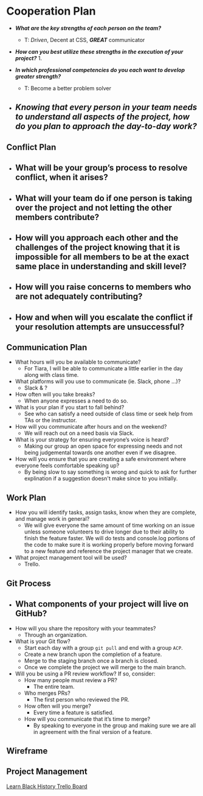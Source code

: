 # Cooperation Plan

- ***What are the key strengths of each person on the team?***
  - T: *Driven*, Decent at CSS, ***GREAT*** communicator

- ***How can you best utilize these strengths in the execution of your project?***
  1. 
- ***In which professional competencies do you each want to develop greater strength?***
  - T: Become a better problem solver

- ***Knowing that every person in your team needs to understand all aspects of the project, how do you plan to approach the day-to-day work?***
  - 

## Conflict Plan

- What will be your group’s process to resolve conflict, when it arises?
  - 
- What will your team do if one person is taking over the project and not letting the other members contribute?
  - 
- How will you approach each other and the challenges of the project knowing that it is impossible for all members to be at the exact same place in understanding and skill level?
  - 
- How will you raise concerns to members who are not adequately contributing?
  - 
- How and when will you escalate the conflict if your resolution attempts are unsuccessful?
  - 

## Communication Plan

- What hours will you be available to communicate?
  - For Tiara, I will be able to communicate a little earlier in the day along with class time. 
- What platforms will you use to communicate (ie. Slack, phone …)?
  - Slack & ?
- How often will you take breaks?
  - When anyone expresses a need to do so.
- What is your plan if you start to fall behind?
  - See who can satisfy a need outside of class time or seek help from TAs or the instructor.
- How will you communicate after hours and on the weekend?
  - We will reach out on a need basis via Slack.
- What is your strategy for ensuring everyone’s voice is heard?
  - Making our group an open space for expressing needs and not being judgemental towards one another even if we disagree.
- How will you ensure that you are creating a safe environment where everyone feels comfortable speaking up?
  - By being slow to say something is wrong and quick to ask for further explination if a suggestion doesn't make since to you initially.

## Work Plan

- How you will identify tasks, assign tasks, know when they are complete, and manage work in general?
  - We will give everyone the same amount of time working on an issue unless someone volunteers to drive longer due to their ability to finish the feature faster. We will do tests and console.log portions of the code to make sure it is working properly before moving forward to a new feature and reference the project manager that we create.
- What project management tool will be used?
  - Trello.

## Git Process

- What components of your project will live on GitHub?
  - 
- How will you share the repository with your teammates?
  - Through an organization.
- What is your Git flow?
  - Start each day with a group ```git pull``` and end with a group ```ACP```.
  - Create a new branch upon the completion of a feature.
  - Merge to the staging branch once a branch is closed.
  - Once we complete the project we will merge to the main branch.
- Will you be using a PR review workflow? If so, consider:
  - How many people must review a PR?
    - The entire team.
  - Who merges PRs?
    - The first person who reviewed the PR.
  - How often will you merge?
    - Every time a feature is satisfied.
  - How will you communicate that it’s time to merge?
    - By speaking to everyone in the group and making sure we are all in agreement with the final version of a feature.


## Wireframe

## Project Management

[Learn Black History Trello Board](https://trello.com/b/v7wIQYZ5/learn-black-history-planning)

